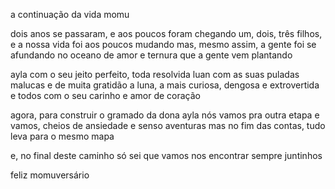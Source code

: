 a continuação da vida momu

dois anos se passaram, e aos poucos foram chegando
um, dois, três filhos, e a nossa vida foi aos poucos mudando
mas, mesmo assim, a gente foi se afundando
no oceano de amor e ternura que a gente vem plantando

ayla com o seu jeito perfeito, toda resolvida
luan com as suas puladas malucas e de muita gratidão
a luna, a mais curiosa, dengosa e extrovertida
e todos com o seu carinho e amor de coração

agora, para construir o gramado da dona ayla
nós vamos pra outra etapa
e vamos, cheios de ansiedade e senso aventuras 
mas no fim das contas, tudo leva para o mesmo mapa

e, no final deste caminho
só sei que vamos nos encontrar sempre juntinhos

feliz momuversário